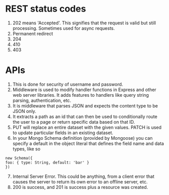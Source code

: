 # REST status codes

1. 202 means 'Accepted'. This signifies that the request is valid but still processing. Sometimes used for async requests.
2. Permanent redirect
3. 204
4. 410
5. 403

# APIs

1. This is done for security of username and password.
2. Middleware is used to modify handler functions in Express and other web server libraries. It adds features to handlers like query string parsing, authentication, etc.
3. It is middleware that parses JSON and expects the content type to be JSON only.
4. It extracts a path as an id that can then be used to conditionally route the user to a page or return specific data based on that ID.
5. PUT will replace an entire dataset with the given values. PATCH is used to update particular fields in an existing dataset.
6. In your Mongo Schema definition (provided by Mongoose) you can specify a default in the object literal that defines the field name and data types, like so
````
new Schema({
foo: { type: String, default: 'bar' } 
})
````

7. Internal Server Error. This could be anything, from a client error that causes the server to return its own error to an offline server, etc.
8. 200 is success, and 201 is success plus a resource was created.
